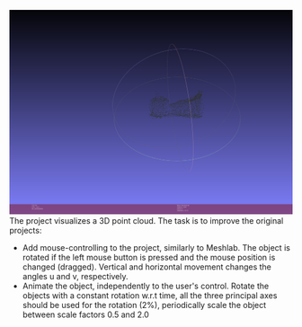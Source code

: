 ![alt text](https://github.com/theocharistr/3D_ComputerVision/blob/master/Affine%20Transformation/Input/fv.png)  
The project visualizes a 3D point cloud. The task is to improve the original projects:
- Add mouse-controlling to the project, similarly to Meshlab. The object is rotated if the left mouse button 
is pressed and the mouse position is changed (dragged). Vertical and horizontal movement changes the angles 
u and v, respectively.  
- Animate the object, independently to the user's control. Rotate the objects with a constant rotation w.r.t 
time, all the three principal axes should be used for the rotation (2%), periodically scale the object between
scale factors 0.5 and 2.0  
